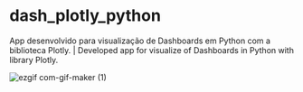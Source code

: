 # dash_plotly_python
App desenvolvido para visualização de Dashboards em Python com a biblioteca Plotly. | Developed app for visualize of Dashboards in Python with library Plotly.

![ezgif com-gif-maker (1)](https://user-images.githubusercontent.com/48485736/104971234-e4195d00-59cc-11eb-8a6c-549944b11bab.gif)
